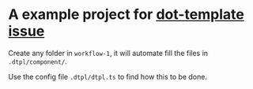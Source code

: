 
# A example project for [dot-template issue](https://github.com/qiu8310/dot-template/issues/3)


Create any folder in `workflow-1`, it will automate fill the files in `.dtpl/component/`.

Use the config file `.dtpl/dtpl.ts` to find how this to be done.
